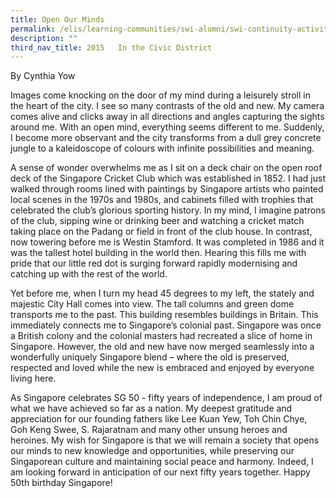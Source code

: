 ```yaml
---
title: Open Our Minds
permalink: /elis/learning-communities/swi-alumni/swi-continuity-activities/open-our-minds/
description: ""
third_nav_title: 2015   In the Civic District
---
```

By Cynthia Yow

Images come knocking on the door of my mind during a leisurely stroll in the heart of the city. I see so many contrasts of the old and new. My camera comes alive and clicks away in all directions and angles capturing the sights around me. With an open mind, everything seems different to me. Suddenly, I become more observant and the city transforms from a dull grey concrete jungle to a kaleidoscope of colours with infinite possibilities and meaning.

A sense of wonder overwhelms me as I sit on a deck chair on the open roof deck of the Singapore Cricket Club which was established in 1852. I had just walked through rooms lined with paintings by Singapore artists who painted local scenes in the 1970s and 1980s, and cabinets filled with trophies that celebrated the club’s glorious sporting history. In my mind, I imagine patrons of the club, sipping wine or drinking beer and watching a cricket match taking place on the Padang or field in front of the club house. In contrast, now towering before me is Westin Stamford. It was completed in 1986 and it was the tallest hotel building in the world then. Hearing this fills me with pride that our little red dot is surging forward rapidly modernising and catching up with the rest of the world.

Yet before me, when I turn my head 45 degrees to my left, the stately and majestic City Hall comes into view. The tall columns and green dome transports me to the past. This building resembles buildings in Britain. This immediately connects me to Singapore’s colonial past. Singapore was once a British colony and the colonial masters had recreated a slice of home in Singapore. However, the old and new have now merged seamlessly into a wonderfully uniquely Singapore blend – where the old is preserved, respected and loved while the new is embraced and enjoyed by everyone living here.

As Singapore celebrates SG 50 - fifty years of independence, I am proud of what we have achieved so far as a nation. My deepest gratitude and appreciation for our founding fathers like Lee Kuan Yew, Toh Chin Chye, Goh Keng Swee, S. Rajaratnam and many other unsung heroes and heroines. My wish for Singapore is that we will remain a society that opens our minds to new knowledge and opportunities, while preserving our Singaporean culture and maintaining social peace and harmony. Indeed, I am looking forward in anticipation of our next fifty years together. Happy 50th birthday Singapore!